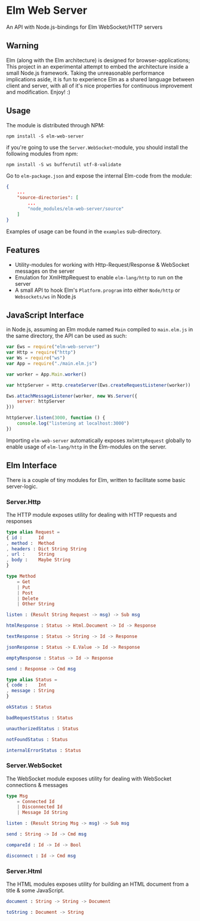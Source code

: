 # Elm Web Server
An API with Node.js-bindings for Elm WebSocket/HTTP servers

## Warning
Elm (along with the Elm architecture) is designed for browser-applications; This project in an experimental attempt to embed the architecture inside a small Node.js framework. Taking the unreasonable performance implications aside, it is fun to experience Elm as a shared language between client and server, with all of it's nice properties for continuous improvement and modification. Enjoy! :)

## Usage
The module is distributed through NPM:

    npm install -S elm-web-server

if you're going to use the `Server.WebSocket`-module, you should install the following modules from npm:

    npm install -S ws bufferutil utf-8-validate

Go to `elm-package.json` and expose the internal Elm-code from the module:

```json
{   
    ...
    "source-directories": [
        ...
        "node_modules/elm-web-server/source"
    ]
}
```

Examples of usage can be found in the `examples` sub-directory.

## Features
- Utility-modules for working with Http-Request/Response & WebSocket messages on the server
- Emulation for XmlHttpRequest to enable `elm-lang/http` to run on the server
- A small API to hook Elm's `Platform.program` into either `Node/http` or `Websockets/ws` in Node.js

## JavaScript Interface
in Node.js, assuming an Elm module named `Main` compiled to `main.elm.js` in the same directory, the API can be used as such:
```javascript
var Ews = require("elm-web-server")
var Http = require("http")
var Ws = require("ws")
var App = require("./main.elm.js")

var worker = App.Main.worker()

var httpServer = Http.createServer(Ews.createRequestListener(worker))

Ews.attachMessageListener(worker, new Ws.Server({
    server: httpServer
}))

httpServer.listen(3000, function () {
    console.log("listening at localhost:3000")
})
```
Importing `elm-web-server` automatically exposes `XmlHttpRequest` globally to enable usage of `elm-lang/http` in the Elm-modules on the server.

## Elm Interface
There is a couple of tiny modules for Elm, written to facilitate some basic server-logic.

### Server.Http
The HTTP module exposes utility for dealing with HTTP requests and responses

```elm
type alias Request =
{ id :      Id
, method :  Method
, headers : Dict String String
, url :     String
, body :    Maybe String
}
```

```elm
type Method
    = Get
    | Put
    | Post
    | Delete
    | Other String
```

```elm
listen : (Result String Request -> msg) -> Sub msg
```

```elm
htmlResponse : Status -> Html.Document -> Id -> Response
```

```elm
textResponse : Status -> String -> Id -> Response
```

```elm
jsonResponse : Status -> E.Value -> Id -> Response
```

```elm
emptyResponse : Status -> Id -> Response
```

```elm
send : Response -> Cmd msg
```

```elm
type alias Status =
{ code :    Int
, message : String
}
```

```elm
okStatus : Status
```

```elm
badRequestStatus : Status
```

```elm
unauthorizedStatus : Status
```

```elm
notFoundStatus : Status
```

```elm
internalErrorStatus : Status
```

### Server.WebSocket
The WebSocket module exposes utility for dealing with WebSocket connections & messages

```elm
type Msg
    = Connected Id
    | Disconnected Id
    | Message Id String
```

```elm
listen : (Result String Msg -> msg) -> Sub msg
```

```elm
send : String -> Id -> Cmd msg
```

```elm
compareId : Id -> Id -> Bool
```

```elm
disconnect : Id -> Cmd msg
```

### Server.Html
The HTML modules exposes utility for building an HTML document from a title & some JavaScript.

```elm
document : String -> String -> Document
```

```elm
toString : Document -> String
```